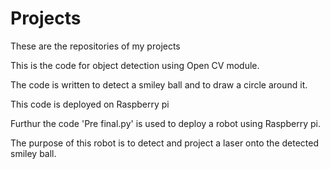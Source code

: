 # Projects
These are the repositories of my projects

This is the code for object detection using Open CV module.

The code is written to detect a smiley ball and to draw a circle around it.

This code is deployed on Raspberry pi

Furthur the code 'Pre final.py' is used to deploy a robot using Raspberry pi.

The purpose of this robot is to detect and project a laser onto the detected smiley ball.

